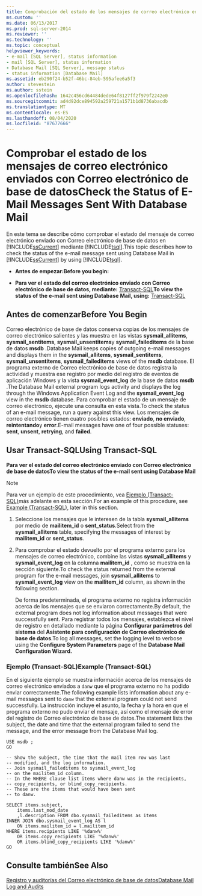 ```yaml
---
title: Comprobación del estado de los mensajes de correo electrónico enviados con Correo electrónico de base de datos | Microsoft Docs
ms.custom: ''
ms.date: 06/13/2017
ms.prod: sql-server-2014
ms.reviewer: ''
ms.technology: ''
ms.topic: conceptual
helpviewer_keywords:
- e-mail [SQL Server], status information
- mail [SQL Server], status information
- Database Mail [SQL Server], message status
- status information [Database Mail]
ms.assetid: eb290f24-b52f-46bc-84eb-595afee6a5f3
author: stevestein
ms.author: sstein
ms.openlocfilehash: 1642c456cd64484dede64f8127ff2f979f2242e0
ms.sourcegitcommit: ad4d92dce894592a259721a1571b1d8736abacdb
ms.translationtype: MT
ms.contentlocale: es-ES
ms.lasthandoff: 08/04/2020
ms.locfileid: "87677666"
---
```

# <a name="check-the-status-of-e-mail-messages-sent-with-database-mail"></a><span data-ttu-id="0a422-102">Comprobar el estado de los mensajes de correo electrónico enviados con Correo electrónico de base de datos</span><span class="sxs-lookup"><span data-stu-id="0a422-102">Check the Status of E-Mail Messages Sent With Database Mail</span></span>
  <span data-ttu-id="0a422-103">En este tema se describe cómo comprobar el estado del mensaje de correo electrónico enviado con Correo electrónico de base de datos en [!INCLUDE[ssCurrent](../../includes/sscurrent-md.md)] mediante [!INCLUDE[tsql](../../includes/tsql-md.md)].</span><span class="sxs-lookup"><span data-stu-id="0a422-103">This topic describes how to check the status of the e-mail message sent using Database Mail  in [!INCLUDE[ssCurrent](../../includes/sscurrent-md.md)] by using [!INCLUDE[tsql](../../includes/tsql-md.md)].</span></span>  
  
-   <span data-ttu-id="0a422-104">**Antes de empezar:**</span><span class="sxs-lookup"><span data-stu-id="0a422-104">**Before you begin:**</span></span>  
  
-   <span data-ttu-id="0a422-105">**Para ver el estado del correo electrónico enviado con Correo electrónico de base de datos, mediante:**  [Transact-SQL](#TsqlProcedure)</span><span class="sxs-lookup"><span data-stu-id="0a422-105">**To view the status of the e-mail sent using Database Mail, using:**  [Transact-SQL](#TsqlProcedure)</span></span>  
  
##  <a name="before-you-begin"></a><a name="BeforeYouBegin"></a> <span data-ttu-id="0a422-106">Antes de comenzar</span><span class="sxs-lookup"><span data-stu-id="0a422-106">Before You Begin</span></span>  
 <span data-ttu-id="0a422-107">Correo electrónico de base de datos conserva copias de los mensajes de correo electrónico salientes y las muestra en las vistas **sysmail_allitems**, **sysmail_sentitems**, **sysmail_unsentitems**y **sysmail_faileditems** de la base de datos **msdb** .</span><span class="sxs-lookup"><span data-stu-id="0a422-107">Database Mail keeps copies of outgoing e-mail messages and displays them in the **sysmail_allitems**, **sysmail_sentitems**, **sysmail_unsentitems**, **sysmail_faileditems** views of the **msdb** database.</span></span> <span data-ttu-id="0a422-108">El programa externo de Correo electrónico de base de datos registra la actividad y muestra ese registro por medio del registro de eventos de aplicación Windows y la vista **sysmail_event_log** de la base de datos **msdb** .</span><span class="sxs-lookup"><span data-stu-id="0a422-108">The Database Mail external program logs activity and displays the log through the Windows Application Event Log and the **sysmail_event_log** view in the **msdb** database.</span></span> <span data-ttu-id="0a422-109">Para comprobar el estado de un mensaje de correo electrónico, ejecute una consulta en esta vista.</span><span class="sxs-lookup"><span data-stu-id="0a422-109">To check the status of an e-mail message, run a query against this view.</span></span> <span data-ttu-id="0a422-110">Los mensajes de correo electrónico tienen cuatro posibles estados: **enviado**, **no enviado**, **reintentando**y **error**.</span><span class="sxs-lookup"><span data-stu-id="0a422-110">E-mail messages have one of four possible statuses: **sent**, **unsent**, **retrying**, and **failed**.</span></span>  
  
##  <a name="using-transact-sql"></a><a name="TsqlProcedure"></a> <span data-ttu-id="0a422-111">Usar Transact-SQL</span><span class="sxs-lookup"><span data-stu-id="0a422-111">Using Transact-SQL</span></span>  
 <span data-ttu-id="0a422-112">**Para ver el estado del correo electrónico enviado con Correo electrónico de base de datos**</span><span class="sxs-lookup"><span data-stu-id="0a422-112">**To view the status of the e-mail sent using Database Mail**</span></span>  
  
> [!NOTE]  
>  <span data-ttu-id="0a422-113">Para ver un ejemplo de este procedimiento, vea [Ejemplo (Transact-SQL)](#TsqlExample)más adelante en esta sección.</span><span class="sxs-lookup"><span data-stu-id="0a422-113">For an example of this procedure, see [Example (Transact-SQL)](#TsqlExample), later in this section.</span></span>  
  
1.  <span data-ttu-id="0a422-114">Seleccione los mensajes que le interesen de la tabla **sysmail_allitems** por medio de **mailitem_id** o **sent_status**.</span><span class="sxs-lookup"><span data-stu-id="0a422-114">Select from the **sysmail_allitems** table, specifying the messages of interest by **mailitem_id** or **sent_status**.</span></span>  
  
2.  <span data-ttu-id="0a422-115">Para comprobar el estado devuelto por el programa externo para los mensajes de correo electrónico, combine las vistas **sysmail_allitems** y **sysmail_event_log** en la columna **mailitem_id** , como se muestra en la sección siguiente.</span><span class="sxs-lookup"><span data-stu-id="0a422-115">To check the status returned from the external program for the e-mail messages, join **sysmail_allitems** to **sysmail_event_log** view on the **mailitem_id** column, as shown in the following section.</span></span>  
  
     <span data-ttu-id="0a422-116">De forma predeterminada, el programa externo no registra información acerca de los mensajes que se enviaron correctamente.</span><span class="sxs-lookup"><span data-stu-id="0a422-116">By default, the external program does not log information about messages that were successfully sent.</span></span> <span data-ttu-id="0a422-117">Para registrar todos los mensajes, establezca el nivel de registro en detallado mediante la página **Configurar parámetros del sistema** del **Asistente para configuración de Correo electrónico de base de datos**.</span><span class="sxs-lookup"><span data-stu-id="0a422-117">To log all messages, set the logging level to verbose using the **Configure System Parameters** page of the **Database Mail Configuration Wizard.**</span></span>  
  
###  <a name="example-transact-sql"></a><a name="TsqlExample"></a> <span data-ttu-id="0a422-118">Ejemplo (Transact-SQL)</span><span class="sxs-lookup"><span data-stu-id="0a422-118">Example (Transact-SQL)</span></span>  
 <span data-ttu-id="0a422-119">En el siguiente ejemplo se muestra información acerca de los mensajes de correo electrónico enviados a `danw` que el programa externo no ha podido enviar correctamente.</span><span class="sxs-lookup"><span data-stu-id="0a422-119">The following example lists information about any e-mail messages sent to `danw` that the external program could not send successfully.</span></span> <span data-ttu-id="0a422-120">La instrucción incluye el asunto, la fecha y la hora en que el programa externo no pudo enviar el mensaje, así como el mensaje de error del registro de Correo electrónico de base de datos.</span><span class="sxs-lookup"><span data-stu-id="0a422-120">The statement lists the subject, the date and time that the external program failed to send the message, and the error message from the Database Mail log.</span></span>  
  
```  
USE msdb ;  
GO  
  
-- Show the subject, the time that the mail item row was last  
-- modified, and the log information.  
-- Join sysmail_faileditems to sysmail_event_log   
-- on the mailitem_id column.  
-- In the WHERE clause list items where danw was in the recipients,  
-- copy_recipients, or blind_copy_recipients.  
-- These are the items that would have been sent  
-- to danw.  
  
SELECT items.subject,  
    items.last_mod_date  
    ,l.description FROM dbo.sysmail_faileditems as items  
INNER JOIN dbo.sysmail_event_log AS l  
    ON items.mailitem_id = l.mailitem_id  
WHERE items.recipients LIKE '%danw%'    
    OR items.copy_recipients LIKE '%danw%'   
    OR items.blind_copy_recipients LIKE '%danw%'  
GO  
```  
  
## <a name="see-also"></a><span data-ttu-id="0a422-121">Consulte también</span><span class="sxs-lookup"><span data-stu-id="0a422-121">See Also</span></span>  
 [<span data-ttu-id="0a422-122">Registro y auditorías del Correo electrónico de base de datos</span><span class="sxs-lookup"><span data-stu-id="0a422-122">Database Mail Log and Audits</span></span>](database-mail-log-and-audits.md)  
  
  
